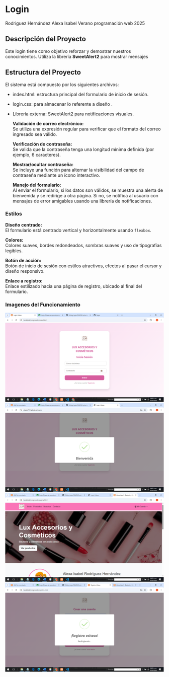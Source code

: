 # Login
 Rodriguez Hernández Alexa Isabel 
 Verano programación web 2025

## Descripción del Proyecto

Este login tiene como objetivo reforzar y demostrar nuestros conocimientos. Utiliza la librería **SweetAlert2** para mostrar mensajes


## Estructura del Proyecto

El sistema está compuesto por los siguientes archivos:

- index.html: estructura principal del formulario de inicio de sesión.
- login.css: para almacenar lo referente a diseño .
- Librería externa: SweetAlert2 para notificaciones visuales.

  **Validación de correo electrónico:**  
  Se utiliza una expresión regular para verificar que el formato del correo ingresado sea válido.

  **Verificación de contraseña:**  
  Se valida que la contraseña tenga una longitud mínima definida (por ejemplo, 6 caracteres).

  **Mostrar/ocultar contraseña:**  
  Se incluye una función para alternar la visibilidad del campo de contraseña mediante un ícono interactivo.

  **Manejo del formulario:**  
  Al enviar el formulario, si los datos son válidos, se muestra una alerta de bienvenida y se redirige a otra página. Si no, se notifica al usuario con mensajes de error amigables usando una librería de notificaciones.



###  Estilos

**Diseño centrado:**  
  El formulario está centrado vertical y horizontalmente usando `flexbox`.

 **Colores:**  
  Colores suaves, bordes redondeados, sombras suaves y uso de tipografías legibles.

 **Botón de acción:**  
  Botón de inicio de sesión con estilos atractivos, efectos al pasar el cursor y diseño responsivo.

 **Enlace a registro:**  
  Enlace estilizado hacia una página de registro, ubicado al final del formulario.

### Imagenes del Funcionamiento
![Funcionamiento](./func1.png)
![Funcionamiento](./func2.png)
![Funcionamiento](./func3.png)
![Funcionamiento](./func4.png)





